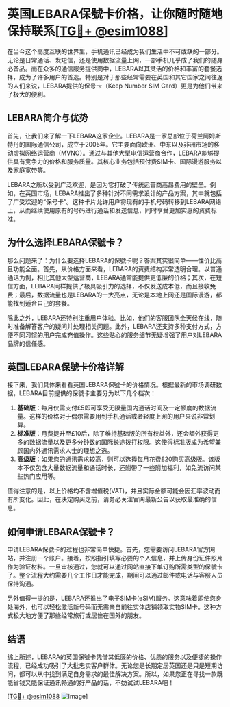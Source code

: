 # 英国LEBARA保號卡价格，让你随时随地保持联系[[TG💪+ @esim1088](https://t.me/s/esim1088)]

在当今这个高度互联的世界里，手机通讯已经成为我们生活中不可或缺的一部分。无论是日常通话、发短信，还是使用数据流量上网，一部手机几乎成了我们的随身必备品。而在众多的通信服务提供商中，LEBARA以其灵活的价格和丰富的套餐选择，成为了许多用户的首选。特别是对于那些经常需要在英国和其它国家之间往返的人们来说，LEBARA提供的保号卡（Keep Number SIM Card）更是为他们带来了极大的便利。

## LEBARA简介与优势

首先，让我们来了解一下LEBARA这家企业。LEBARA是一家总部位于荷兰阿姆斯特丹的国际通信公司，成立于2005年。它主要面向欧洲、中东以及非洲市场的移动虚拟网络运营商（MVNO）。通过与其他大型电信运营商合作，LEBARA能够提供具有竞争力的价格和服务质量。其核心业务包括预付费SIM卡、国际漫游服务以及家庭宽带等。

LEBARA之所以受到广泛欢迎，是因为它打破了传统运营商高昂费用的壁垒。例如，在英国市场，LEBARA推出了多种针对不同需求设计的产品方案，其中就包括了广受欢迎的“保号卡”。这种卡片允许用户将现有的手机号码转移到LEBARA网络上，从而继续使用原有的号码进行通话和发送信息，同时享受更加实惠的资费标准。

## 为什么选择LEBARA保號卡？

那么问题来了：为什么要选择LEBARA的保號卡呢？答案其实很简单——性价比高且功能全面。首先，从价格方面来看，LEBARA的资费结构非常透明合理。以普通通话为例，相比其他大型运营商，LEBARA通常能提供更低廉的价格；其次，在短信方面，LEBARA同样提供了极具吸引力的选择，不仅发送成本低，而且接收免费；最后，数据流量也是LEBARA的一大亮点，无论是本地上网还是国际漫游，都能找到适合自己的套餐。

除此之外，LEBARA还特别注重用户体验。比如，他们的客服团队全天候在线，随时准备解答客户的疑问并处理相关问题。此外，LEBARA还支持多种支付方式，方便不同习惯的用户完成充值操作。这些贴心的服务细节无疑增强了用户对LEBARA品牌的信任感。

## 英国LEBARA保號卡价格详解

接下来，我们具体来看看英国LEBARA保號卡的价格情况。根据最新的市场调研数据，LEBARA目前提供的保號卡主要分为以下几个档次：

1. **基础版**：每月仅需支付£5即可享受无限量国内通话时间及一定额度的数据流量。这样的价格对于偶尔需要用到手机通话或者轻度上网的用户来说非常划算。
2. **标准版**：月费提升至£10后，除了维持基础版的所有权益外，还会额外获得更多的数据流量以及更多分钟数的国际长途拨打权限。这使得标准版成为希望兼顾国内外通讯需求人士的理想之选。
3. **高级版**：如果您的通讯需求较高，则可以选择每月花费£20购买高级版。该版本不仅包含大量数据流量和通话时长，还附带了一些附加福利，如免流访问某些热门应用等。

值得注意的是，以上价格均不含增值税(VAT)，并且实际金额可能会因汇率波动而有所变化。因此，在决定购买之前，请务必关注官网最新公告以获取最准确的信息。

## 如何申请LEBARA保號卡？

申请LEBARA保號卡的过程也非常简单快捷。首先，您需要访问LEBARA官方网站，并注册一个账户。接着，按照指引填写必要的个人信息，并上传身份证件照片作为验证材料。一旦审核通过，您就可以通过网站直接下单订购所需类型的保號卡了。整个流程大约需要几个工作日才能完成，期间可以通过邮件或电话与客服人员保持沟通。

另外值得一提的是，LEBARA还推出了电子SIM卡(eSIM)服务。这意味着即使您身处海外，也可以轻松激活新号码而无需亲自前往实体店铺领取实物SIM卡。这种方式极大地方便了那些经常旅行或居住在国外的朋友。

## 结语

综上所述，LEBARA的英国保號卡凭借其低廉的价格、优质的服务以及便捷的操作流程，已经成功吸引了大批忠实客户群体。无论您是长期定居英国还是只是短期访问，都可以从中找到满足自身需求的最佳解决方案。所以，如果您正在寻找一款既能省钱又能保证通讯畅通的好产品的话，不妨试试LEBARA吧！

[[TG💪+ @esim1088](https://t.me/s/esim1088) ![Image](https://i.postimg.cc/4NQfJmqS/Snipaste-2025-05-13-00-14-12.png)]